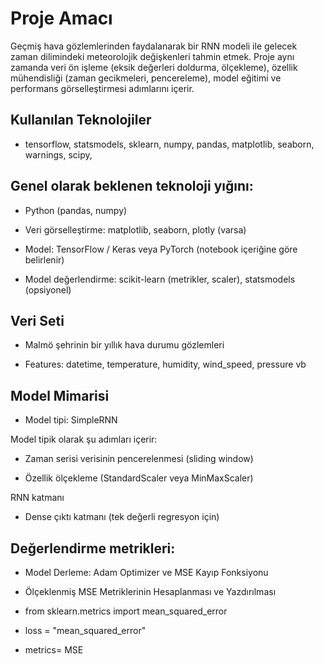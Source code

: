 # Proje Amacı

Geçmiş hava gözlemlerinden faydalanarak bir RNN modeli ile gelecek zaman dilimindeki meteorolojik değişkenleri tahmin etmek. Proje aynı zamanda veri ön işleme (eksik değerleri doldurma, ölçekleme), özellik mühendisliği (zaman gecikmeleri, pencereleme), model eğitimi ve performans görselleştirmesi adımlarını içerir.

## Kullanılan Teknolojiler

* tensorflow, statsmodels, sklearn, numpy, pandas, matplotlib, seaborn, warnings, scipy, 

## Genel olarak beklenen teknoloji yığını:

* Python (pandas, numpy)

* Veri görselleştirme: matplotlib, seaborn, plotly (varsa)

* Model: TensorFlow / Keras veya PyTorch (notebook içeriğine göre belirlenir)

* Model değerlendirme: scikit-learn (metrikler, scaler), statsmodels (opsiyonel)

## Veri Seti

* Malmö şehrinin bir yıllık hava durumu gözlemleri

* Features: datetime, temperature, humidity, wind_speed, pressure vb

## Model Mimarisi

* Model tipi: SimpleRNN

Model tipik olarak şu adımları içerir:

* Zaman serisi verisinin pencerelenmesi (sliding window)

* Özellik ölçekleme (StandardScaler veya MinMaxScaler)

RNN katmanı

* Dense çıktı katmanı (tek değerli regresyon için)

## Değerlendirme metrikleri:

* Model Derleme: Adam Optimizer ve MSE Kayıp Fonksiyonu

* Ölçeklenmiş MSE Metriklerinin Hesaplanması ve Yazdırılması

* from sklearn.metrics import mean_squared_error

* loss = "mean_squared_error"

* metrics= MSE

